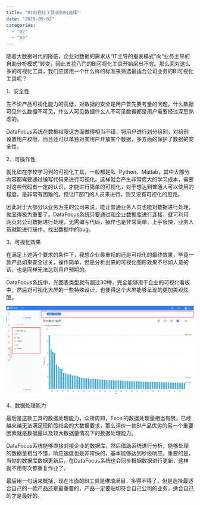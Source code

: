 ```yaml
---
title: "BI可视化工具该如何选择"
date: "2019-09-02"
categories: 
  - "02"
  - "03"
---
```


随着大数据时代的降临，企业对数据的需求从“IT主导的报表模式”向“业务主导的自助分析模式”转变，因此五花八门的BI可视化工具开始层出不穷。那么面对这么多的可视化工具，我们应该用一个什么样的标准来筛选最适合公司业务的BI可视化工具呢？

1、安全性

先不论产品可视化能力的高低，对数据的安全是用户首先要考量的问题。什么数据可见什么数据不可见，什么人可见数据什么人不可见数据都是用户需要经过深思熟虑的。

DataFocus系统在数据权限这方面做得相当不错，将用户进行划分组别，对组别设置用户权限，而且还可以单独对某用户开放某个数据，多方面的保护了数据的安全性。

2、可操作性

就比如在学校学习到的可视化工具，一般都是R、Python、Matlab，其中大部分内容都需要通过编写代码来进行可视化。这样就会产生非常庞大的学习成本，需要对这些代码有一定的认识，才能进行简单的可视化，对于想达到普通人可以使用的程度，是非常有困难的。但让IT部门的人员来进行，则又没有可视化的思路。

因此对于大部分以业务为主的公司来说，能让普通业务人员也能对数据进行处理，就显得极为重要了。DataFocus系统只要通过和企业数据库进行连接，就可利用网页对公司数据进行处理，无需编写代码，操作也是非常简单，上手很快，业务人员就能进行操作，找出数据中的bug。

3、可视化效果

在满足上述两个要求的条件下，我想企业最重视的还是可视化的最终效果，毕竟一款产品如果安全过关，操作简单，但是分析出来的可视化图形效果不尽如人意的话，也是同样无法达到用户预期的。

DataFocus系统中，光图表类型就有超过30种，完全能够用于企业的可视化看板中，然后对可视化大屏的一些特殊设计，也使得这个大屏能够呈现的更加美观炫酷。

![](images/word-image.png)

4、数据处理能力

最后是这款工具的数据处理能力，众所周知，Excel的数据处理量相当有限，已经越来越无法满足现阶段社会的大数据要求，那么评价一款BI产品优劣的另一个重要因素就是数据量以及较大数据量情况下的数据处理能力。

DataFocus系统能够直接对接企业的数据库，然后借助系统进行分析，能够处理的数据量相当不错，响应速度也是非常快的，基本能够达到秒级响应。重要的是，当你的数据库数据更新后，在DataFocus系统也会同步根据数据进行更新，这样就不用每次都重复作业了。

最后用一句话来概括，现在市面的BI工具是琳琅满目，多得不得了，但是选择最适合自己的一款产品还是最重要的，产品一定要贴切符合自己公司的业务，适合自己的才是最好的。
